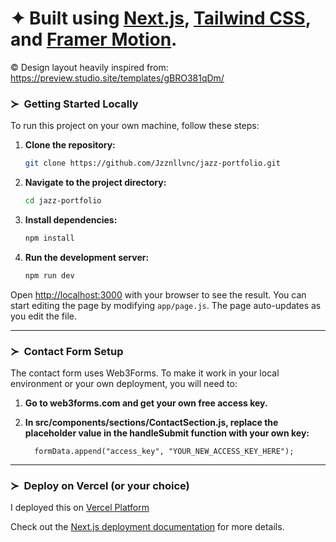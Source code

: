 # ✦ Built using [Next.js](https://nextjs.org), [Tailwind CSS](https://tailwindcss.com/), and [Framer Motion](https://motion.dev/).

© Design layout heavily inspired from: https://preview.studio.site/templates/gBRO381qDm/

### ≻ &nbsp;Getting Started Locally

To run this project on your own machine, follow these steps:

1. **Clone the repository:**

    ```bash
    git clone https://github.com/Jzznllvnc/jazz-portfolio.git
    ```

2. **Navigate to the project directory:**

    ```bash
    cd jazz-portfolio
    ```

3. **Install dependencies:**

    ```bash
    npm install
    ```

4. **Run the development server:**

    ```bash
    npm run dev
    ```

Open [http://localhost:3000](http://localhost:3000) with your browser to see the result.
You can start editing the page by modifying `app/page.js`. The page auto-updates as you edit the file.

---

### ≻ &nbsp;Contact Form Setup
The contact form uses Web3Forms. To make it work in your local environment or your own deployment, you will need to:

1. **Go to web3forms.com and get your own free access key.**
   
2. **In src/components/sections/ContactSection.js, replace the placeholder value in the handleSubmit function with your own key:**

         formData.append("access_key", "YOUR_NEW_ACCESS_KEY_HERE");

---

### ≻ &nbsp;Deploy on Vercel (or your choice)

I deployed this on [Vercel Platform](https://vercel.com/new?utm_medium=default-template&filter=next.js&utm_source=create-next-app&utm_campaign=create-next-app-readme)

Check out the [Next.js deployment documentation](https://nextjs.org/docs/app/building-your-application/deploying) for more details.
